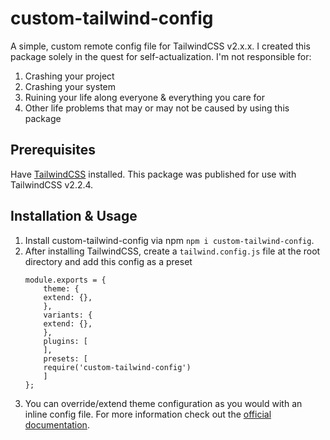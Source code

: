 # custom-tailwind-config
A simple, custom remote config file for TailwindCSS v2.x.x.
I created this package solely in the quest for self-actualization. I'm not responsible for:
1. Crashing your project
2. Crashing your system
3. Ruining your life along everyone & everything you care for
4. Other life problems that may or may not be caused by using this package

## Prerequisites
Have [TailwindCSS](https://tailwindcss.com/) installed. This package was published for use with TailwindCSS v2.2.4.

## Installation & Usage
1. Install custom-tailwind-config via npm `npm i custom-tailwind-config`.
2. After installing TailwindCSS, create a `tailwind.config.js` file at the root directory and add this config as a preset
    ```
    module.exports = {
        theme: {
        extend: {},
        },
        variants: {
        extend: {},
        },
        plugins: [
        ],
        presets: [
        require('custom-tailwind-config')
        ]
    };
    ```
3. You can override/extend theme configuration as you would with an inline config file. For more information check out the [official documentation](https://tailwindcss.com/docs/presets).
